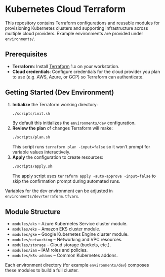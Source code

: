 # Kubernetes Cloud Terraform

This repository contains Terraform configurations and reusable modules for provisioning Kubernetes clusters and supporting infrastructure across multiple cloud providers. Example environments are provided under `environments/`.

## Prerequisites

- **Terraform**: Install [Terraform](https://developer.hashicorp.com/terraform/downloads) 1.x on your workstation.
- **Cloud credentials**: Configure credentials for the cloud provider you plan to use (e.g. AWS, Azure, or GCP) so Terraform can authenticate.

## Getting Started (Dev Environment)

1. **Initialize** the Terraform working directory:
   ```bash
   ./scripts/init.sh
   ```
   By default this initializes the `environments/dev` configuration.
2. **Review the plan** of changes Terraform will make:
   ```bash
   ./scripts/plan.sh
   ```
   This script runs `terraform plan -input=false` so it won't prompt for
   variable values interactively.
3. **Apply** the configuration to create resources:
   ```bash
   ./scripts/apply.sh
   ```
   The apply script uses `terraform apply -auto-approve -input=false` to
   skip the confirmation prompt during automated runs.

Variables for the dev environment can be adjusted in `environments/dev/terraform.tfvars`.

## Module Structure

- `modules/aks` – Azure Kubernetes Service cluster module.
- `modules/eks` – Amazon EKS cluster module.
- `modules/gke` – Google Kubernetes Engine cluster module.
- `modules/networking` – Networking and VPC resources.
- `modules/storage` – Cloud storage (buckets, etc.).
- `modules/iam` – IAM roles and policies.
- `modules/k8s-addons` – Common Kubernetes addons.

Each environment directory (for example `environments/dev`) composes these modules to build a full cluster.

